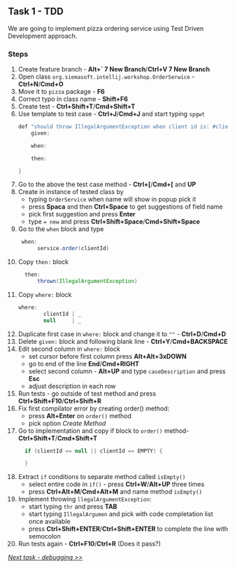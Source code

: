 ## Task 1 - TDD
We are going to implement pizza ordering service using Test Driven Development approach.

### Steps
1. Create feature branch - **Alt+` 7 New Branch**/**Ctrl+V 7 New Branch**
1. Open class `org.siemasoft.intellij.workshop.OrderSerwice` - **Ctrl+N**/**Cmd+O**
1. Move it to `pizza` package - **F6**
1. Correct typo in class name - **Shift+F6**
1. Create test - **Ctrl+Shift+T**/**Cmd+Shift+T**
1. Use template to test case - **Ctrl+J**/**Cmd+J** and start typing `spgwt` 
    ```java
    def "should throw IllegalArgumentException when client id is: #clientId"() {
        given:

        when:

        then:
    
    }
    ```
1. Go to the above the test case method - **Ctrl+[**/**Cmd+[** and **UP**
1. Create in instance of tested class by
    * typing `OrderService` when name will show in popup pick it
    * press **Spaca** and then **Ctrl+Space** to get suggestions of field name
    * pick first suggestion and press **Enter**
    * type ` = new ` and press **Ctrl+Shift+Space**/**Cmd+Shift+Space**
 1. Go to the `when` block and type   
    ```java
     when:
          service.order(clientId)
    ```
1. Copy `then:` block
    ```java
      then:
          thrown(IllegalArgumentException)
    ```
1. Copy `where:` block  
    ```java
    where:
            clientId | _
            null     | _
    ```        
1. Duplicate first case in `where:` block and change it to `""` - **Ctrl+D**/**Cmd+D**
1. Delete `given:` block and following blank line - **Ctrl+Y**/**Cmd+BACKSPACE**
1. Edit second column in `where:` block 
    * set cursor before first column press **Alt+Alt+3xDOWN**
    * go to end of the line **End**/**Cmd+RIGHT**
    * select second column - **Alt+UP** and type `caseDescription` and press **Esc**
    * adjust description in each row
1. Run tests - go outside of test method and press **Ctrl+Shift+F10**/**Ctrl+Shift+R**
1. Fix first compilator error by creating order() method:
    * press **Alt+Enter** on ``order()`` method 
    * pick option *Create Method*
1. Go to implementation and copy if block to ``order()`` method- **Ctrl+Shift+T**/**Cmd+Shift+T**
    ```java
      if (clientId == null || clientId == EMPTY) {

      }
    ```
1. Extract `if` conditions to separate method called `isEmpty()`
    * select entire code in `if()`  - press **Ctrl+W**/**Alt+UP** three times
    * press **Ctrl+Alt+M**/**Cmd+Alt+M** and name method `isEmpty()`
1. Implement throwing `llegalArgumentException`: 
    * start typing `thr` and press **TAB**
    * start typing `IllegalArgumen` and pick with code completation list once available
    * press  **Ctrl+Shift+ENTER**/**Ctrl+Shift+ENTER** to complete the line with semocolon
1. Run tests again -  **Ctrl+F10**/**Ctrl+R** (Does it pass?)   

*[Next task - debugging  >>](task2.md)*
